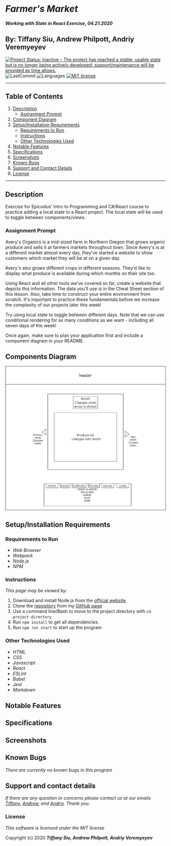 # _Farmer's Market_

#### _Working with State in React Exercise, 04.21.2020_

## By: **Tiffany Siu, Andrew Philpott, Andriy Veremyeyev**

<!-- [![Project Status: WIP – Initial development is in progress, but there has not yet been a stable, usable release suitable for the public.](https://www.repostatus.org/badges/latest/wip.svg)](https://www.repostatus.org/#wip) -->

[![Project Status: Inactive – The project has reached a stable, usable state but is no longer being actively developed; support/maintenance will be provided as time allows.](https://www.repostatus.org/badges/latest/inactive.svg)](https://www.repostatus.org/#inactive)
![LastCommit](https://img.shields.io/github/last-commit/Andrew-Philpott/farmers-market)
![Languages](https://img.shields.io/github/languages/top/Andrew-Philpott/farmers-market)
[![MIT license](https://img.shields.io/badge/License-MIT-orange.svg)](https://lbesson.mit-license.org/)

---

## Table of Contents

1. [Description](#description)
   - [Assignment Prompt](#assignment-prompt)
2. [Component Diagram](#component-diagram)
3. [Setup/Installation Requirements](#setup/installation-requirements)
   - [Requirements to Run](#requirements-to-run)
   - [Instructions](#instructions)
   - [Other Technologies Used](#other-technologies-used)
4. [Notable Features](#notable-features)
5. [Specifications](#specifications)
6. [Screenshots](#screenshots)
7. [Known Bugs](#known-bugs)
8. [Support and Contact Details](#support-and-contact-details)
9. [License](#license)

---

## Description

Exercise for Epicodus' Intro to Programming and C#/React course to practice adding a local state to a React project. The local state will be used to toggle between components/views.

### Assignment Prompt

Avery's Organics is a mid-sized farm in Northern Oregon that grows organic produce and sells it at farmers markets throughout town. Since Avery's is at a different market almost every day, they've started a website to show customers which market they will be at on a given day.

Avery's also grows different crops in different seasons. They'd like to display what produce is available during which months on their site too.

Using React and all other tools we've covered so far, create a website that depicts this information. The data you'll use is in the Cheat Sheet section of this lesson. Also, take time to construct your entire environment from scratch. It's important to practice these fundamentals before we increase the complexity of our projects later this week!

Try using local state to toggle between different days. Note that we can use conditional rendering for as many conditions as we want - including all seven days of the week!

Once again, make sure to plan your application first and include a component diagram in your README.

## Components Diagram

<img style="width:600px" src="./FarmersMarket.jpg"/>

## Setup/Installation Requirements

### Requirements to Run

- _Web Browser_
- _Webpack_
- _Node.js_
- _NPM_

### Instructions

_This page may be viewed by:_

1. Download and install Node.js from the [official website](https://nodejs.org/en/download/)
2. Clone the [repository](https://github.com/Andrew-Philpott/farmers-market) from my [GitHub page](https://github.com/Andrew-Philpott)
3. Use a command line/Bash to move to the project directory with `cd project-directory`
4. Run `npm install` to get all dependencies.
5. Run `npm run start` to start up the program

### Other Technologies Used

- _HTML_
- _CSS_
- _Javascript_
- _React_
- _ESLint_
- _Babel_
- _Jest_
- _Markdown_

## Notable Features

<!-- _features that make project stand out_ -->

## Specifications

<!-- <details>
  <summary>Click to expand to view specifications</summary>

| Specification | Input | Output |
| :-------------     | :------------- | :------------- |
| **The program displays welcome message and menu with prices** | Application start | Welcome message and menu displayed |
| **The program displays special deals in readable format** | Application start | Special deals displayed ("Buy 2, get 1 free" "3 for $5") |
| **The program takes input of user that is not an integer, then assume 0 ordered** | Bread="aaa", Pastry="" | Bread=0, Pastry=0 |
| **The program takes number of loaves of bread and pastries and displays totals** | Bread=4, Pastry=4 | Bread=$20, Pastry=$8, Total=$28 |
| **If input qualifies for special deals, costs calculated using discounted price** | Bread=3, Pastry=3 | Bread=$10, Pastry=$5, Total=$15 |

</details> -->

## Screenshots

<!-- _Here is a snippet of what the input looks like:_

![Snippet of input fields](img/snippet1.png)

_Here is a preview of what the output looks like:_

![Snippet of output box](img/snippet2.png) -->

<!-- _{Show pictures using ![alt text](image.jpg), show what library does as concisely as possible but don't need to explain how project solves problem from `code`_ -->

## Known Bugs

_There are currently no known bugs in this program_

## Support and contact details

_If there are any question or concerns please contact us at our emails [Tiffany](mailto:tsiu88@gmail.com), [Andrew](mailto:#), and [Andriy](mailto:belyybrat@gmail.com). Thank you._

### License

_This software is licensed under the MIT license_

Copyright (c) 2020 **_Tiffany Siu, Andrew Philpott, Andriy Veremyeyev_**
